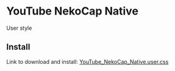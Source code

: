 # YouTube NekoCap Native

User style

## Install

Link to download and install: [YouTube_NekoCap_Native.user.css](https://raw.githack.com/virginviolet/YouTube---NekoCap-Native/main/YouTube_NekoCap_Native.user.css)